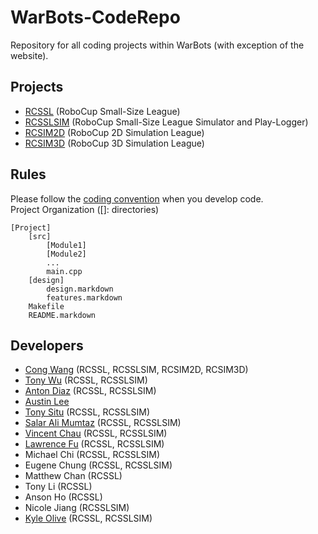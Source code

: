 WarBots-CodeRepo
================

Repository for all coding projects within WarBots (with exception of the website).

Projects
--------
+ [RCSSL](https://github.com/uWaterloo-IEEE-StudentBranch/WarBots-CodeRepo/blob/master/RCSSL/)
    (RoboCup Small-Size League)
+ [RCSSLSIM](https://github.com/uWaterloo-IEEE-StudentBranch/WarBots-CodeRepo/blob/master/RCSSLSIM/)
    (RoboCup Small-Size League Simulator and Play-Logger)
+ [RCSIM2D](https://github.com/uWaterloo-IEEE-StudentBranch/WarBots-CodeRepo/blob/master/RCSIM2D/)
    (RoboCup 2D Simulation League)
+ [RCSIM3D](https://github.com/uWaterloo-IEEE-StudentBranch/WarBots-CodeRepo/blob/master/RCSIM3D/)
    (RoboCup 3D Simulation League)

Rules
-----
Please follow the [coding convention](https://github.com/uWaterloo-IEEE-StudentBranch/WarBots-CodeRepo/blob/master/CodingConvention.markdown) when you develop code.  
Project Organization (\[\]: directories)

    [Project]
        [src]
            [Module1]
            [Module2]
            ...
            main.cpp
        [design]
            design.markdown
            features.markdown
        Makefile
        README.markdown

Developers
----------
+ [Cong Wang](https://github.com/thePerv) (RCSSL, RCSSLSIM, RCSIM2D, RCSIM3D)
+ [Tony Wu](https://github.com/y237wu) (RCSSL, RCSSLSIM)
+ [Anton Diaz](https://github.com/anava) (RCSSL, RCSSLSIM)
+ [Austin Lee](https://github.com/D4L)
+ [Tony Situ](https://github.com/tonygg) (RCSSL, RCSSLSIM)
+ [Salar Ali Mumtaz](https://github.com/Zozos) (RCSSL, RCSSLSIM)
+ [Vincent Chau](https://github.com/Solontus) (RCSSL, RCSSLSIM)
+ [Lawrence Fu](https://github.com/FuMaster) (RCSSL, RCSSLSIM)
+ Michael Chi (RCSSL, RCSSLSIM)
+ Eugene Chung (RCSSL, RCSSLSIM)
+ Matthew Chan (RCSSL)
+ Tony Li (RCSSL)
+ Anson Ho (RCSSL)
+ Nicole Jiang (RCSSLSIM)
+ [Kyle Olive](https://github.com/kolive) (RCSSL, RCSSLSIM)
